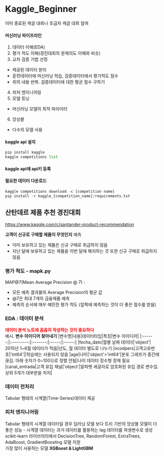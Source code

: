 # Kaggle_Beginner
이미 종료된 캐글 대회나 초급자 캐글 대회 참여 

#### 머신러닝 파이프라인
1. 데이터 이해(EDA)
2. 평가 척도 이해(경진대회의 문제의도 이해와 비슷)
3. 교차 검증 기법 선정
  - 제공된 데이터 분리 
  - 훈련데이터에 머신러닝 학습, 검증데이터에서 평가척도 점수
  - 위의 내용 반복. 검증데이터에 대한 평균 점수 구하기
4. 피처 엔지니어링
5. 모델 튜닝
  - 머신러닝 모델의 최적 파라미터
6. 앙상블
  - 다수의 모델 사용
  

#### kaggle api 설치
```python
pip install kaggle
kaggle competitions list
```
#### kaggle api에 api키 등록
#### 필요한 데이터 다운로드
```python
kaggle competitions download -c [competition name]
pip install -r kaggle_[competition_name]/requirements.txt
```
  
## 산탄데르 제품 추천 경진대회
https://www.kaggle.com/c/santander-product-recommendation

**고객이 신규로 구매할 제품이 무엇인지** 예측
- 이미 보유하고 있는 제품은 신규 구매로 취급하지 않음
- 지난 달에 보유하고 있는 제품을 이번 달에 해지하는 것 또한 신규 구매로 취급하지 않음 

### 평가 척도 - mapk.py
MAP@7(Mean Average Precision @ 7) :
- 모든 예측 결과물의 Average Precision의 평균 값
- @7은 최대 7개의 금융제품 예측
- 예측의 순서에 매우 예민한 평가 척도 (앞쪽에 예측하는 것이 더 좋은 점수를 받음)

### EDA : 데이터 분석

<span style="color:red"> <b>데이터 분석 노트에 꼼꼼히 작성하는 것이 중요하다</b></span><br>
예시.  **변수 아이디어 찾아내기**
|변수명|내용|데이터타입|특징|변수 아이디어| 
|:------:|:---------:|:-------:|:-----:|:-----:|
|fecha_dato|월별 날짜 데이터|'object'| 2015년 1~6월 데이터가 적음|년도, 월 데이터 별도로 나누기
|ncodpers|고객고유번호|'int64'||학습에는 사용되지 않음
|age|나이|'object'>'int64'|분포 그래프가 중간에 끊김. 아래 숫자가 0~100으로 정렬 안됨|나이 데이터 정수형 정제 필요
|canal_entrada|고객 유입 채널|'object'|알파벳 세글자로 암호화된 유입 경로 변수임. 상위 5개가 대부분을 차지|

### 데이터 전처리
Tabular 형태의 시계열(Time-Series)데이터 제공

### 피처 엔지니어링
Tabular 형태의 시계열 데이터일 경우 딥러닝 모델 보다 트리 기반의 앙상블 모델이 더 좋은 성능 - 시계열 데이터는 과거 데이터를 활용하는 lag 데이터를 파생변수로 생성 <br>
scikit-learn 라이브러리에서 DecisionTree, RandomForest, ExtraTrees, AdaBoost, GradientBoosting 모델 지원 <br>
가장 많이 사용하는 모델 **XGBoost & LightGBM**
